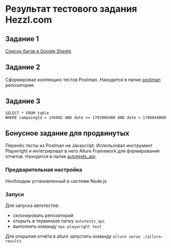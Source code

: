 # Результат тестового задания Hezzl.com
## Задание 1

<a href = "https://docs.google.com/spreadsheets/d/18bz1pcQNX-mBhaSDNOOzKvJc8KzSBqNJhPfveuvk5cM/edit?usp=sharing">Список багов в Google Sheets</a>

## Задание 2

Сформировал коллекцию тестов Postman. Находится в папке [postman](postman/Hezzl.postman_collection.json) репозитория.

## Задание 3

```
SELECT * FROM table 
WHERE campaingId = 145602 AND date >= 1703966400 AND date < 1706644800
```

## Бонусное задание для продвинутых

Перенёс тесты из Postman на Javascript. Использовал инструмент Playwright и интегрировал в него Allure Framework для формирования отчетов.
Находятся в папке [autotests_api](autotests_api/tests).

### Предварительная настройка

Необходим установленный в системе Node.js

### Запуск

Для запуска автотестов: 
- склонировать репозиторий
- открыть в терминале папку ```autotests_api```
- выполнить команду ```npx playwright test```

Для открытия отчёта в allure запустить команду ```allure serve ./allure-results```